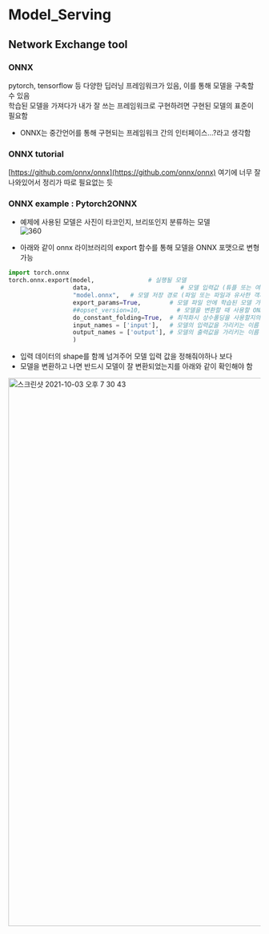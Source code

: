 # Model_Serving

## Network Exchange tool 
### ONNX
pytorch, tensorflow 등 다양한 딥러닝 프레임워크가 있음, 이를 통해 모델을 구축할 수 있음 <br/>
학습된 모델을 가져다가 내가 잘 쓰는 프레임워크로 구현하려면 구현된 모델의 표준이 필요함 
  - ONNX는 중간언어를 통해 구현되는 프레임워크 간의 인터페이스...?라고 생각함
  
### ONNX tutorial 
[https://github.com/onnx/onnx](https://github.com/onnx/onnx) 여기에 너무 잘 나와있어서 정리가 따로 필요없는 듯

### ONNX example : Pytorch2ONNX
- 예제에 사용된 모델은 사진이 타코인지, 브리또인지 분류하는 모델 <br/>
![360](https://user-images.githubusercontent.com/45285053/135749903-e6b7fb9c-96cc-4aea-950b-5c1b9752fd16.jpg)

- 아래와 같이 onnx 라이브러리의 export 함수를 통해 모델을 ONNX 포맷으로 변형가능 <br/>

```python
import torch.onnx
torch.onnx.export(model,               # 실행될 모델
                  data,                         # 모델 입력값 (튜플 또는 여러 입력값들도 가능)
                  "model.onnx",   # 모델 저장 경로 (파일 또는 파일과 유사한 객체 모두 가능)
                  export_params=True,        # 모델 파일 안에 학습된 모델 가중치를 저장할지의 여부
                  ##opset_version=10,          # 모델을 변환할 때 사용할 ONNX 버전
                  do_constant_folding=True,  # 최적화시 상수폴딩을 사용할지의 여부
                  input_names = ['input'],   # 모델의 입력값을 가리키는 이름
                  output_names = ['output'], # 모델의 출력값을 가리키는 이름
                  )
```

- 입력 데이터의 shape를 함께 넘겨주어 모델 입력 값을 정해줘야하나 보다 <br/>
- 모델을 변환하고 나면 반드시 모델이 잘 변환되었는지를 아래와 같이 확인해야 함 <br/>

<img width="1094" alt="스크린샷 2021-10-03 오후 7 30 43" src="https://user-images.githubusercontent.com/45285053/135749783-2f8c64af-f9e2-4dca-9797-1aa34b4b4dc5.png">
<br/>

